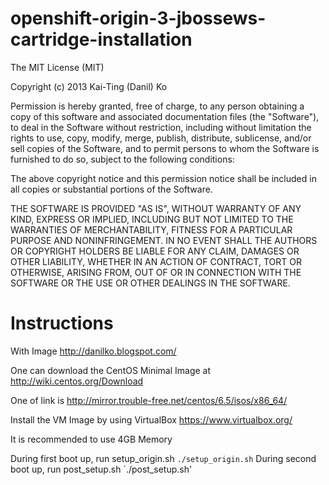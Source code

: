 openshift-origin-3-jbossews-cartridge-installation
==================================================

The MIT License (MIT)

Copyright (c) 2013 Kai-Ting (Danil) Ko
 
Permission is hereby granted, free of charge, 
to any person obtaining a copy of this software 
and associated documentation files (the "Software"), 
to deal in the Software without restriction, including 
without limitation the rights to use, copy, modify, 
merge, publish, distribute, sublicense, and/or sell 
copies of the Software, and to permit persons to whom 
the Software is furnished to do so, subject to the 
following conditions:

The above copyright notice and this permission notice 
shall be included in all copies or substantial portions of the Software.

THE SOFTWARE IS PROVIDED "AS IS", WITHOUT WARRANTY 
OF ANY KIND, EXPRESS OR IMPLIED, INCLUDING BUT NOT LIMITED 
TO THE WARRANTIES OF MERCHANTABILITY, FITNESS FOR A PARTICULAR 
PURPOSE AND NONINFRINGEMENT. IN NO EVENT SHALL THE AUTHORS 
OR COPYRIGHT HOLDERS BE LIABLE FOR ANY CLAIM, DAMAGES OR OTHER 
LIABILITY, WHETHER IN AN ACTION OF CONTRACT, TORT OR OTHERWISE, 
ARISING FROM, OUT OF OR IN CONNECTION WITH THE SOFTWARE OR THE 
USE OR OTHER DEALINGS IN THE SOFTWARE.

Instructions
================

With Image
http://danilko.blogspot.com/

One can download the CentOS Minimal Image at
http://wiki.centos.org/Download

One of link is
http://mirror.trouble-free.net/centos/6.5/isos/x86_64/

Install the VM Image by using VirtualBox
https://www.virtualbox.org/

It is recommended to use
4GB Memory

During first boot up, run setup_origin.sh
`./setup_origin.sh`
During second boot up, run post_setup.sh
`./post_setup.sh'